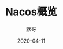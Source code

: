 ---  
title: "Nacos概览"  
date: 2020-04-11
weight: 70  
draft: false  
keywords: ["SpringCloud"]  
description: "Nacos概览"  
author: "默哥"  

categories: ["SpringCloud"]
tags: ["SpringCloud", "微服务"]  
toc: 
    auto: false
---  